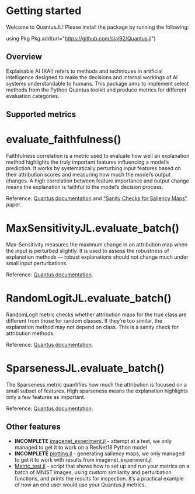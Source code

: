 # Getting started

Welcome to QuantusJL! Please install the package by running the following:

using Pkg
Pkg.add(url="https://github.com/siaj92/Quantus.jl")

## Overview

Explainable AI (XAI) refers to methods and techniques in artificial intelligence designed to make the decisions and internal workings of AI systems understandable to humans. This package aims to implement select methods from the Python Quantus toolkit and produce metrics for different evaluation categories. 

## Supported metrics

# evaluate_faithfulness()
Faithfulness correlation is a metric used to evaluate how well an explanation method highlights the truly important features influencing a model’s prediction. It works by systematically perturbing input features based on their attribution scores and measuring how much the model’s output changes. A high correlation between feature importance and output change means the explanation is faithful to the model’s decision process.

Reference: [Quantus documentation](https://quantus.readthedocs.io/en/latest/docs_api/quantus.metrics.faithfulness.faithfulness_correlation.html#quantus.metrics.faithfulness.faithfulness_correlation.FaithfulnessCorrelation) and [“Sanity Checks for Saliency Maps”](https://arxiv.org/abs/1810.03292) paper.

# MaxSensitivityJL.evaluate_batch()
Max-Sensitivity measures the maximum change in an attribution map when the input is perturbed slightly. It is used to assess the robustness of explanation methods — robust explanations should not change much under small input perturbations.

Reference: [Quantus documentation](https://quantus.readthedocs.io/en/latest/docs_api/quantus.metrics.robustness.max_sensitivity.html).

# RandomLogitJL.evaluate_batch()
RandomLogit metric checks whether attribution maps for the true class are different from those for random classes. If they’re too similar, the explanation method may not depend on class. This is a sanity check for attribution methods.

Reference: [Quantus documentation](https://quantus.readthedocs.io/en/latest/docs_api/quantus.metrics.randomisation.random_logit.html).

# SparsenessJL.evaluate_batch()
The Sparseness metric quantifies how much the attribution is focused on a small subset of features. High sparseness means the explanation highlights only a few features as important.

Reference: [Quantus documentation](https://quantus.readthedocs.io/en/latest/docs_api/quantus.metrics.complexity.sparseness.html#quantus.metrics.complexity.sparseness.Sparseness.name).


## Other features

- **INCOMPLETE** [imagenet_experiment.jl](test/imagenet_experiment.jl) - attempt at a test, we only managed to get it to work on a ResNet18 Python model
- **INCOMPLETE** [plotting.jl](src/plotting.jl) - generating saliency maps, we only managed to get it to work with results from imagenet_experiment.jl
- [Metric_test.jl](src/Metric_test.jl) - script that shows how to set up and run your metrics on a batch of MNIST images, using custom similarity and perturbation functions, and prints the results for inspection. It’s a practical example of how an end user would use your Quantus.jl metrics..



